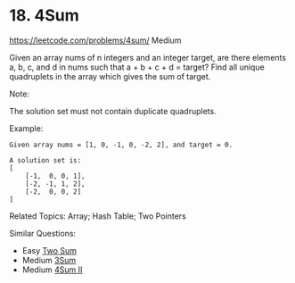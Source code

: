 # 18. 4Sum
<https://leetcode.com/problems/4sum/>
Medium

Given an array nums of n integers and an integer target, are there elements a, b, c, and d in nums such that a + b + c + d = target? Find all unique quadruplets in the array which gives the sum of target.

Note:

The solution set must not contain duplicate quadruplets.

Example:

    Given array nums = [1, 0, -1, 0, -2, 2], and target = 0.

    A solution set is:
    [
        [-1,  0, 0, 1],
        [-2, -1, 1, 2],
        [-2,  0, 0, 2]
    ]

Related Topics: Array; Hash Table; Two Pointers

Similar Questions: 
* Easy [Two Sum](https://leetcode.com/problems/two-sum/)
* Medium [3Sum](https://leetcode.com/problems/3sum/)
* Medium [4Sum II](https://leetcode.com/problems/4sum-ii/)